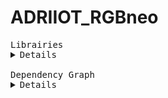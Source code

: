 # ADRIIOT_RGBneo

<pre>
Librairies
<details>
ADRIIOT_RGBneo                  = https://github.com/AdriLighting/ADRIIOT_RGBneo
Adafruit NeoPixel               = https://github.com/adafruit/Adafruit_NeoPixel
ArduinoJson                     = https://github.com/bblanchon/ArduinoJson
</details>
Dependency Graph
<details>
|-- [ADRIIOT_RGBneo] 1.0.0
|   |-- [Adafruit NeoPixel] 1.7.0
|   |-- [ArduinoJson] 6.17.1</details>
</pre>
